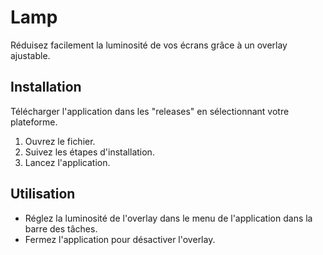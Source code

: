 # Lamp

Réduisez facilement la luminosité de vos écrans grâce à un overlay ajustable.

## Installation

Télécharger l'application dans les "releases" en sélectionnant votre plateforme.

1. Ouvrez le fichier.
2. Suivez les étapes d'installation.
3. Lancez l'application.

## Utilisation

- Réglez la luminosité de l'overlay dans le menu de l'application dans la barre des tâches.
- Fermez l'application pour désactiver l'overlay.

